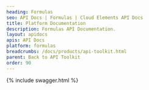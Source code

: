 ```yaml
---
heading: Formulas
seo: API Docs | Formulas | Cloud Elements API Docs
title: Platform Documentation
description: Formulas API Documentation.
layout: apidocs
apis: API Docs
platform: formulas
breadcrumbs: /docs/products/api-toolkit.html
parent: Back to API Toolkit
order: 90
---
```


{% include swagger.html %}
